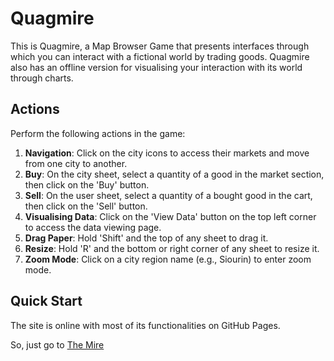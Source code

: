 # Quagmire

This is Quagmire, a Map Browser Game that presents interfaces through which you can interact with a fictional world by trading goods.
Quagmire also has an offline version for visualising your interaction with its world through charts.

## Actions
Perform the following actions in the game:

1. **Navigation**: Click on the city icons to access their markets and move from one city to another.
2. **Buy**: On the city sheet, select a quantity of a good in the market section, then click on the 'Buy' button.
3. **Sell**: On the user sheet, select a quantity of a bought good in the cart, then click on the 'Sell' button.
4. **Visualising Data**: Click on the 'View Data' button on the top left corner to access the data viewing page.
5. **Drag Paper**: Hold 'Shift' and the top of any sheet to drag it.
6. **Resize**: Hold 'R' and the bottom or right corner of any sheet to resize it.
7. **Zoom Mode**: Click on a city region name (e.g., Siourin) to enter zoom mode.

## Quick Start
The site is online with most of its functionalities on GitHub Pages.

So, just go to [The Mire](https://yuri-crt.github.io/Quagmire-VV/)
